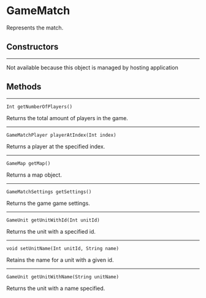 # GameMatch

Represents the match. 

## Constructors

---
Not available because this object is managed by hosting application

## Methods

---
```
Int getNumberOfPlayers()
```
Returns the total amount of players in the game.

---
```
GameMatchPlayer playerAtIndex(Int index)
```
Returns a player at the specified index.

---
```
GameMap getMap()
```
Returns a map object.

---
```
GameMatchSettings getSettings()
```
Returns the game game settings.

---
```
GameUnit getUnitWithId(Int unitId)
```
Returns the unit with a specified id.

---
```
void setUnitName(Int unitId, String name)
```
Retains the name for a unit with a given id.

---
```
GameUnit getUnitWithName(String unitName)
```
Returns the unit with a name specified.
